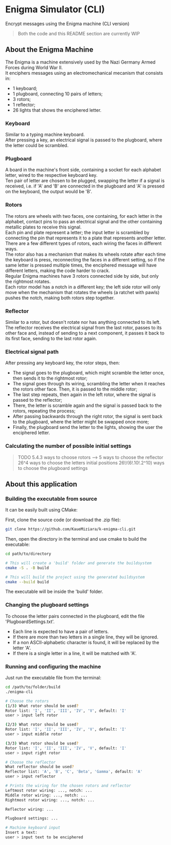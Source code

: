 # Enigma Simulator (CLI)
Encrypt messages using the Enigma machine (CLI version)<br>

> Both the code and this README section are currently WIP


## About the Enigma Machine
The Enigma is a machine extensively used by the Nazi Germany Armed Forces during World War II.<br>
It enciphers messages using an electromechanical mecanism that consists in:
- 1 keyboard;
- 1 plugboard, connecting 10 pairs of letters;
- 3 rotors;
- 1 reflector;
- 26 lights that shows the enciphered letter.


### Keyboard
Similar to a typing machine keyboard.<br>
After pressing a key, an electrical signal is passed to the plugboard, where the letter could be scrambled.<br>

### Plugboard
A board in the machine's front side, containing a socket for each alphabet letter, wired to the respective keyboard key.<br>
Ten pair of letter are chosen to be plugged, swapping the letter if a signal is received, i.e. if 'A' and 'B' are connected in the plugboard and 'A' is pressed on the keyboard, the output would be 'B'.<br>

### Rotors
The rotors are wheels with two faces, one containing, for each letter in the alphabet, contact pins to pass an electrical signal and the other containing metallic plates to receive this signal.<br>
Each pin and plate represent a letter; the input letter is scrambled by connecting the pin that represents it to a plate that represents another letter.
There are a few different types of rotors, each wiring the faces in different ways.<br>
The rotor also has a mechanism that makes its wheels rotate after each time the keyboard is press, reconnecting the faces in a different setting, so if the same letter is pressed multiple times, the enciphered message will have different letters, making the code harder to crack.<br>
Regular Enigma machines have 3 rotors connected side by side, but only the rightmost rotates.<br>
Each rotor model has a notch in a different key; the left side rotor will only move when the mechanism that rotates the wheels (a ratchet with pawls) pushes the notch, making both rotors step together.<br>

### Reflector
Similar to a rotor, but doesn't rotate nor has anything connected to its left.<br>
The reflector receives the electrical signal from the last rotor, passes to its other face and, instead of sending to a next component, it passes it back to its first face, sending to the last rotor again.<br>

### Electrical signal path
After pressing any keyboard key, the rotor steps, then:
- The signal goes to the plugboard, which might scramble the letter once, then sends it to the rightmost rotor;
- The signal goes through its wiring, scrambling the letter when it reaches the rotors other face. Then, it is passed to the middle rotor;
- The last step repeats, then again in the left rotor, where the signal is passed to the reflector;
- There, the letter is scramble again and the signal is passed back to the rotors, repeating the process;
- After passing backwards through the right rotor, the signal is sent back to the plugboard, where the letter might be swapped once more;
- Finally, the plugboard send the letter to the lights, showing the user the enciphered letter.

### Calculating the number of possible initial settings
> TODO
> 5.4.3 ways to choose rotors -->
> 5 ways to choose the reflector
> 26^4 ways to choose the letters initial positions
> 26!/(6!.10!.2^10) ways to choose the plugboard settings


## About this application

### Building the executable from source
It can be easily built using CMake:<br>

First, clone the source code (or download the .zip file):<br>
```bash
git clone https://github.com/KaueMiziara/k-enigma-cli.git
```
Then, open the directory in the terminal and use cmake to build the executable:<br>
```bash
cd path/to/directory

# This will create a 'build' folder and generate the buildsystem
cmake -S . -B build

# This will build the project using the generated buildsystem
cmake --build build
```
The executable will be inside the 'build' folder.<br>

### Changing the plugboard settings
To choose the letter pairs connected in the plugboard, edit the file 'PlugboardSettings.txt'.<br>
- Each line is expected to have a pair of letters.<br>
- If there are more than two letters in a single line, they will be ignored.<br>
- If a non ASCII-alphabetic character is found, it will be replaced by the letter 'A'.<br>
- If there is a single letter in a line, it will be matched with 'A'.<br>

### Running and configuring the machine
Just run the executable file from the terminal:

```bash
cd /path/to/folder/build
./enigma-cli

# Choose the rotors
(1/3) What rotor should be used?
Rotor list: 'I', 'II', 'III', 'IV', 'V', default: 'I'
user > input left rotor

(2/3) What rotor should be used?
Rotor list: 'I', 'II', 'III', 'IV', 'V', default: 'I'
user > input middle rotor

(3/3) What rotor should be used?
Rotor list: 'I', 'II', 'III', 'IV', 'V', default: 'I'
user > input right rotor

# Choose the reflector
What reflector should be used?
Reflector list: 'A', 'B', 'C', 'Beta', 'Gamma', default: 'A'
user > input reflector

# Prints the wiring for the chosen rotors and reflector
Leftmost rotor wiring: ..., notch: ...
Middle rotor wiring: ..., notch: ...
Rightmost rotor wiring: ..., notch: ...

Reflector wiring: ...

Plugboard settings: ...

# Machine keyboard input
Insert a text:
user > input text to be enciphered
```
